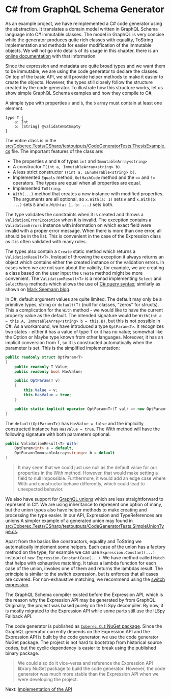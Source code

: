 # C# from GraphQL Schema Generator

As an example project, we have reimplemented a C# code generator using the abstraction.
It translates a domain model written in GraphQL Schema language into C# immutable classes.
The model in GraphQL is very concise while the generator produces quite rich classes with equality, ToString implementation and methods for easier modification of the immutable objects.
We will not go into details of its usage in this chapter, there is an [online documentation](https://github.com/exyi/coberec/blob/master/docs/graphql-gen.md) with that information.

Since the expression and metadata are quite broad types and we want them to be immutable, we are using the code generator to declare the classes.
On top of the basic API, we still provide helper methods to make it easier to create the objects.
However, the types still closely follow the structure created by the code generator.
To illustrate how this structure works, let us show simple GraphQL Schema examples and how they compile to C#.

A simple type with properties `a` and `b`, the `b` array must contain at least one element.

```gql
type T {
    a: Int
    b: [String] @validateNotEmpty
}
```

The entire class is in the [src/Coberec.Tests/CSharp/testoutputs/CodeGeneratorTests.ThesisExample.cs](https://github.com/exyi/coberec/blob/master/src/Coberec.Tests/CSharp/testoutputs/CodeGeneratorTests.ThesisExample.cs) file.
The important features of the class are:
* The properties `A` and `B` of types `int` and `ImmutableArray<string>`
* A constructor `T(int a, ImmutableArray<string> b)`.
* A less strict constructor `T(int a, IEnumerable<string> b)`.
* Implemented `Equals` method, `GetHashCode` method and the `==` and `!=` operators. The types are equal when all properties are equal.
* Implemented `ToString`.
* `With(...)` method that creates a new instance with modified properties. The arguments are all optional, so `x.With(a: 1)` sets `A` and `x.With(b: ...)` sets `B` and `x.With(a: 1, b: ...)` sets both.

The type validates the constraints when it is created and throws a `ValidationErrorException` when it is invalid.
The exception contains a `ValidationErrors` instance with information on which exact field were invalid with a proper error message.
When there is more than one error, all should be in the list.
This is convenient in the case of the Expression class as it is often validated with many rules.

The types also contain a `Create` static method which returns a `ValidationResult<T>`.
Instead of throwing the exception it always returns an object which contains either the created instance or the validation errors.
In cases when we are not sure about the validity, for example, we are creating a class based on the user input the `Create` method might be more convenient.
The `ValidationResult<T>` is a monad implementing `Select` and `SelectMany` methods which allows the use of [C# query syntax](https://docs.microsoft.com/en-us/dotnet/csharp/language-reference/keywords/from-clause); similarly as shown on [Mark Seemann blog](https://blog.ploeh.dk/2020/06/29/syntactic-sugar-for-io/).

In C#, default argument values are quite limited.
The default may only be a primitive types, string or `default(T)` (null for classes, "zeros" for structs).
This a complication for the `With` method - we would like to have the current property value as the default.
The intended signature would be `With(int a = this.A, ImmutableArray<string> b = this.B)`, but this is not possible in C#.
As a workaround, we have introduced a type `OptParam<T>`.
It recognizes two states - either it has a value of type T or it has no value; somewhat like the Option or Maybe type known from other languages.
Moreover, it has an implicit conversion from T, so it is constructed automatically when the parameter is set.
This is the simplified implementation:

```csharp
public readonly struct OptParam<T>
{
    public readonly T Value;
    public readonly bool HasValue;

    public OptParam(T v)
    {
        this.Value = v;
        this.HasValue = true;
    }

    public static implicit operator OptParam<T>(T val) => new OptParam<T>(val);
}
```

The `default(OptParam<T>)` has `HasValue = false` and the implicitly constructed instance has `HasValue = true`.
The With method will have the following signature with both parameters optional.

```csharp
public ValidationResult<T> With(
    OptParam<int> a = default,
    OptParam<ImmutableArray<string>> b = default
)
```

> It may seem that we could just use null as the default value for our properties in the With method.
> However, that would make setting a field to null impossible.
> Furthermore, it would add an edge case where With and constructor behave differently, which could lead to unexpected behavior.

We also have support for [GraphQL unions](https://graphql.org/learn/schema/#union-types) which are less straightforward to represent in C#.
We are using inheritance to represent one option of many, but the union types also have helper methods to make creating and processing the type easier.
In our API, Expression and TypeReferences are unions
A simpler example of a generated union may found in [src/Coberec.Tests/CSharp/testoutputs/CodeGeneratorTests.SimpleUnionType.cs](https://github.com/exyi/coberec/blob/master/src/Coberec.Tests/CSharp/testoutputs/CodeGeneratorTests.SimpleUnionType.cs).

Apart from the basics like constructors, equality and ToString we automatically implement some helpers.
Each case of the union has a factory method on the type, for example we can use `Expression.Constant(...)` instead of `new Expression.ConstantCase(...)`.
We have method called `Match` that helps with exhaustive matching.
It takes a lambda function for each case of the union, invokes one of them and returns the lambdas result.
The principle is similar to the switch expression, but is enforces that all cases are covered.
For non-exhaustive matching, we recommend using the [switch expression](https://docs.microsoft.com/en-us/dotnet/csharp/language-reference/operators/switch-expression).

The GraphQL Schema compiler existed before the Expression API, which is the reason why the Expression API may be generated by from GraphQL.
Originally, the project was based purely on the ILSpy decompiler.
By now, it is mostly migrated to the Expression API while some parts still use the ILSpy Fallback API.

The code generator is published as [`Coberec.CLI` NuGet package](https://www.nuget.org/packages/Coberec.CLI/).
Since the GraphQL generator currently depends on the Expression API and the Expression API is built by the code generator, we use the code generator NuGet package.
The project is not hard to bootstrap from historical source codes, but the cyclic dependency is easier to break using the published binary package.

> We could also do it vice-versa and reference the Expression API library NuGet package to build the code generator.
> However, the code generator was much more stable than the Expression API when we were developing the project.


Next: [Implementation of the API](./internals.md)
